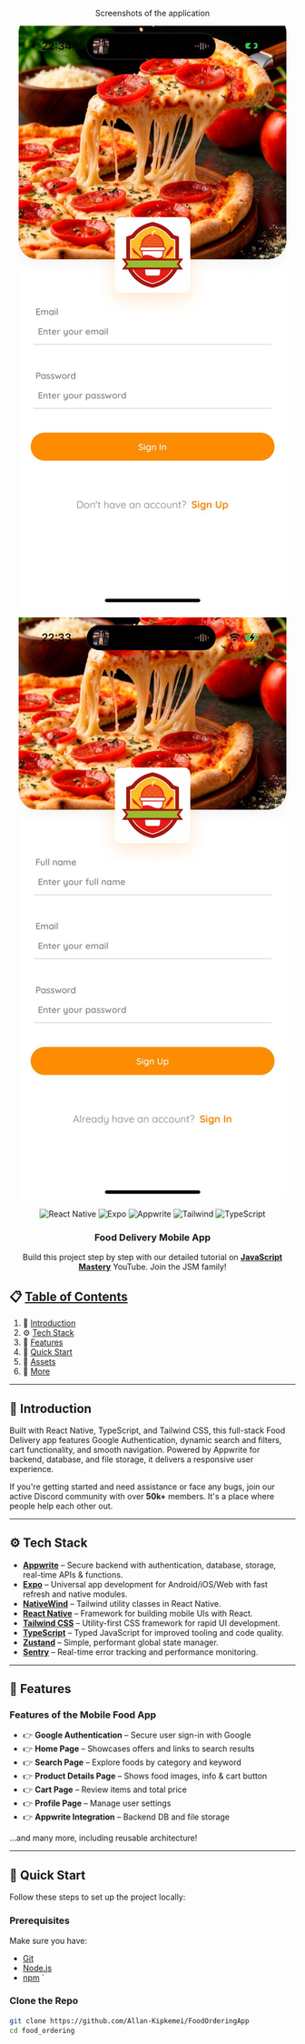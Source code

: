 <div align="center">
 

Screenshots of the application

![alt text](<WhatsApp Image 2025-08-12 at 22.34.14_bf57bfe1.jpg>)

![alt text](<WhatsApp Image 2025-08-12 at 22.34.14_9faa2286.jpg>)
  <div>
    <img src="https://img.shields.io/badge/-React_Native-black?style=for-the-badge&logoColor=white&logo=react&color=61DAFB" alt="React Native" />
    <img src="https://img.shields.io/badge/-Expo-black?style=for-the-badge&logoColor=white&logo=expo&color=000020" alt="Expo" />
    <img src="https://img.shields.io/badge/-Appwrite-black?style=for-the-badge&logoColor=white&logo=appwrite&color=F02E65" alt="Appwrite" />
    <img src="https://img.shields.io/badge/-Tailwind-black?style=for-the-badge&logoColor=white&logo=tailwindcss&color=06B6D4" alt="Tailwind" />
    <img src="https://img.shields.io/badge/-TypeScript-black?style=for-the-badge&logoColor=white&logo=typescript&color=3178C6" alt="TypeScript" />
  </div>

  <h3 align="center">Food Delivery Mobile App</h3>

  <div align="center">
    Build this project step by step with our detailed tutorial on 
    <a href="https://www.youtube.com/@javascriptmastery/videos" target="_blank"><b>JavaScript Mastery</b></a> YouTube. 
    Join the JSM family!
  </div>
</div>

## 📋 [Table of Contents](#table)

1. 🤖 [Introduction](#introduction)  
2. ⚙️ [Tech Stack](#tech-stack)  
3. 🔋 [Features](#features)  
4. 🤸 [Quick Start](#quick-start)  
5. 🔗 [Assets](#links)  
6. 🚀 [More](#more)

---

## 🤖 Introduction

Built with React Native, TypeScript, and Tailwind CSS, this full-stack Food Delivery app features Google Authentication, dynamic search and filters, cart functionality, and smooth navigation. Powered by Appwrite for backend, database, and file storage, it delivers a responsive user experience.

If you're getting started and need assistance or face any bugs, join our active Discord community with over **50k+** members. It's a place where people help each other out.

---

## ⚙️ Tech Stack

- **[Appwrite](https://jsm.dev/rn-food-appwrite)** – Secure backend with authentication, database, storage, real-time APIs & functions.
- **[Expo](https://expo.dev/)** – Universal app development for Android/iOS/Web with fast refresh and native modules.
- **[NativeWind](https://www.nativewind.dev/)** – Tailwind utility classes in React Native.
- **[React Native](https://reactnative.dev/)** – Framework for building mobile UIs with React.
- **[Tailwind CSS](https://tailwindcss.com/)** – Utility-first CSS framework for rapid UI development.
- **[TypeScript](https://www.typescriptlang.org/)** – Typed JavaScript for improved tooling and code quality.
- **[Zustand](https://github.com/pmndrs/zustand)** – Simple, performant global state manager.
- **[Sentry](https://jsm.dev/rn-food-sentry)** – Real-time error tracking and performance monitoring.

---

## 🔋 Features

### Features of the Mobile Food App

- 👉 **Google Authentication** – Secure user sign-in with Google  
- 👉 **Home Page** – Showcases offers and links to search results  
- 👉 **Search Page** – Explore foods by category and keyword  
- 👉 **Product Details Page** – Shows food images, info & cart button  
- 👉 **Cart Page** – Review items and total price  
- 👉 **Profile Page** – Manage user settings  
- 👉 **Appwrite Integration** – Backend DB and file storage

…and many more, including reusable architecture!

---

## 🤸 Quick Start

Follow these steps to set up the project locally:

### Prerequisites

Make sure you have:

- [Git](https://git-scm.com/)  
- [Node.js](https://nodejs.org/en)  
- [npm](https://www.npmjs.com/)  `

### Clone the Repo

```bash
git clone https://github.com/Allan-Kipkemei/FoodOrderingApp
cd food_ordering
